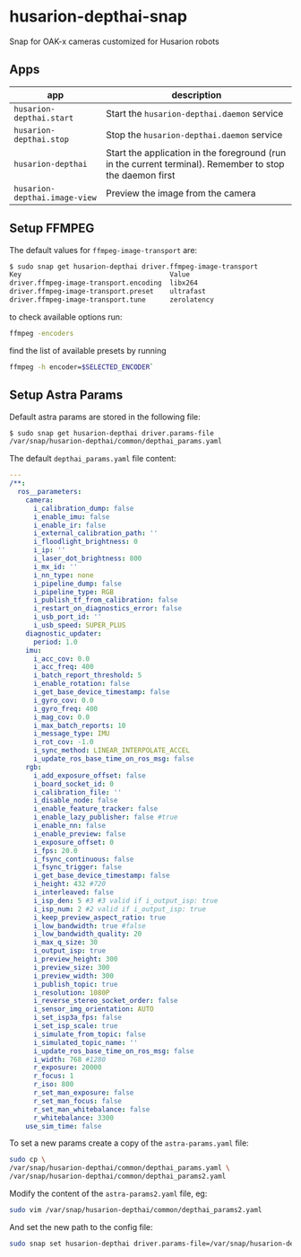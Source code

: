 # husarion-depthai-snap

Snap for OAK-x cameras customized for Husarion robots

## Apps

| app | description |
| - | - |
| `husarion-depthai.start` | Start the `husarion-depthai.daemon` service |
| `husarion-depthai.stop` | Stop the `husarion-depthai.daemon` service |
| `husarion-depthai` | Start the application in the foreground (run in the current terminal). Remember to stop the daemon first |
| `husarion-depthai.image-view` | Preview the image from the camera |

## Setup FFMPEG

The default values for `ffmpeg-image-transport` are:

```bash
$ sudo snap get husarion-depthai driver.ffmpeg-image-transport
Key                                     Value
driver.ffmpeg-image-transport.encoding  libx264
driver.ffmpeg-image-transport.preset    ultrafast
driver.ffmpeg-image-transport.tune      zerolatency
```

to check available options run:

```bash
ffmpeg -encoders
```

find the list of available presets by running

```bash
ffmpeg -h encoder=$SELECTED_ENCODER`
```

## Setup Astra Params

Default astra params are stored in the following file:

```bash
$ sudo snap get husarion-depthai driver.params-file
/var/snap/husarion-depthai/common/depthai_params.yaml
```

The default `depthai_params.yaml` file content:

```yaml
---
/**:
  ros__parameters:
    camera:
      i_calibration_dump: false
      i_enable_imu: false
      i_enable_ir: false
      i_external_calibration_path: ''
      i_floodlight_brightness: 0
      i_ip: ''
      i_laser_dot_brightness: 800
      i_mx_id: ''
      i_nn_type: none
      i_pipeline_dump: false
      i_pipeline_type: RGB
      i_publish_tf_from_calibration: false
      i_restart_on_diagnostics_error: false
      i_usb_port_id: ''
      i_usb_speed: SUPER_PLUS
    diagnostic_updater:
      period: 1.0
    imu:
      i_acc_cov: 0.0
      i_acc_freq: 400
      i_batch_report_threshold: 5
      i_enable_rotation: false
      i_get_base_device_timestamp: false
      i_gyro_cov: 0.0
      i_gyro_freq: 400
      i_mag_cov: 0.0
      i_max_batch_reports: 10
      i_message_type: IMU
      i_rot_cov: -1.0
      i_sync_method: LINEAR_INTERPOLATE_ACCEL
      i_update_ros_base_time_on_ros_msg: false
    rgb:
      i_add_exposure_offset: false
      i_board_socket_id: 0
      i_calibration_file: ''
      i_disable_node: false
      i_enable_feature_tracker: false
      i_enable_lazy_publisher: false #true
      i_enable_nn: false
      i_enable_preview: false
      i_exposure_offset: 0
      i_fps: 20.0
      i_fsync_continuous: false
      i_fsync_trigger: false
      i_get_base_device_timestamp: false
      i_height: 432 #720
      i_interleaved: false
      i_isp_den: 5 #3 #3 valid if i_output_isp: true
      i_isp_num: 2 #2 valid if i_output_isp: true
      i_keep_preview_aspect_ratio: true
      i_low_bandwidth: true #false
      i_low_bandwidth_quality: 20
      i_max_q_size: 30
      i_output_isp: true
      i_preview_height: 300
      i_preview_size: 300
      i_preview_width: 300
      i_publish_topic: true
      i_resolution: 1080P
      i_reverse_stereo_socket_order: false
      i_sensor_img_orientation: AUTO
      i_set_isp3a_fps: false
      i_set_isp_scale: true
      i_simulate_from_topic: false
      i_simulated_topic_name: ''
      i_update_ros_base_time_on_ros_msg: false
      i_width: 768 #1280
      r_exposure: 20000
      r_focus: 1
      r_iso: 800
      r_set_man_exposure: false
      r_set_man_focus: false
      r_set_man_whitebalance: false
      r_whitebalance: 3300
    use_sim_time: false

```

To set a new params create a copy of the `astra-params.yaml` file:

```bash
sudo cp \
/var/snap/husarion-depthai/common/depthai_params.yaml \
/var/snap/husarion-depthai/common/depthai_params2.yaml
```

Modify the content of the `astra-params2.yaml` file, eg:

```bash
sudo vim /var/snap/husarion-depthai/common/depthai_params2.yaml
```

And set the new path to the config file:

```bash
sudo snap set husarion-depthai driver.params-file=/var/snap/husarion-depthai/common/depthai_params2.yaml
```